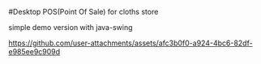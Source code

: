 #Desktop POS(Point Of Sale) for cloths store

simple demo version with java-swing

https://github.com/user-attachments/assets/afc3b0f0-a924-4bc6-82df-e985ee9c909d

